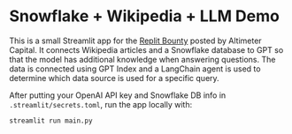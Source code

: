 # Snowflake + Wikipedia + LLM Demo

This is a small Streamlit app for the [Replit Bounty](https://twitter.com/altcap/status/1620446003777404930?s=20) posted by Altimeter Capital. It connects Wikipedia articles and a Snowflake database to GPT so that the model has additional knowledge when answering questions. The data is connected using GPT Index and a LangChain agent is used to determine which data source is used for a specific query.

After putting your OpenAI API key and Snowflake DB info in `.streamlit/secrets.toml`, run the app locally with:
```
streamlit run main.py
```
